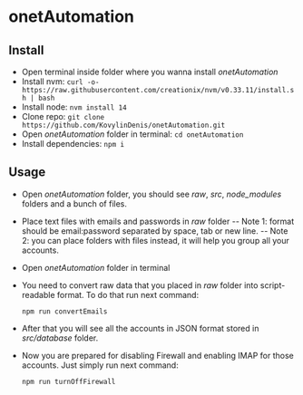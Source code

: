 # onetAutomation

## Install

- Open terminal inside folder where you wanna install *onetAutomation*
- Install nvm: `curl -o- https://raw.githubusercontent.com/creationix/nvm/v0.33.11/install.sh | bash`
- Install node: `nvm install 14`
- Clone repo: `git clone https://github.com/KovylinDenis/onetAutomation.git`
- Open *onetAutomation* folder in terminal: `cd onetAutomation`
- Install dependencies: `npm i`

## Usage

- Open *onetAutomation* folder, you should see _raw_, _src_, _node_modules_ folders and a bunch of files.

- Place text files with emails and passwords in _raw_ folder
  -- Note 1: format should be email:password separated by space, tab or new line.
  -- Note 2: you can place folders with files instead, it will help you group all your accounts.

- Open *onetAutomation* folder in terminal

- You need to convert raw data that you placed in _raw_ folder into script-readable format. To do that run next command:

  `npm run convertEmails`

- After that you will see all the accounts in JSON format stored in _src/database_ folder.

- Now you are prepared for disabling Firewall and enabling IMAP for those accounts. Just simply run next command:

  `npm run turnOffFirewall`
